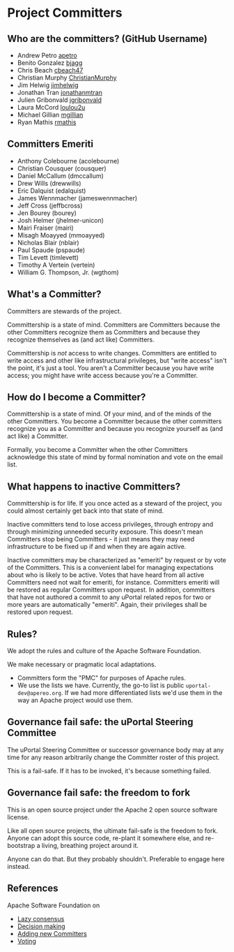 # Project Committers

## Who are the committers? (GitHub Username)

 - Andrew Petro [apetro](https://github.com/apetro)
 - Benito Gonzalez [bjagg](https://github.com/bjagg)
 - Chris Beach [cbeach47](https://github.com/cbeach47)
 - Christian Murphy [ChristianMurphy](https://github.com/ChristianMurphy)
 - Jim Helwig [jimhelwig](https://github.com/jimhelwig)
 - Jonathan Tran [jonathanmtran](https://github.com/jonathanmtran)
 - Julien Gribonvald [jgribonvald](https://github.com/jgribonvald)
 - Laura McCord [loulou2u](https://github.com/loulou2u)
 - Michael Gillian [mgillian](https://github.com/mgillian)
 - Ryan Mathis [rmathis](https://github.com/rmathis)

## Committers Emeriti

 - Anthony Colebourne (acolebourne)
 - Christian Cousquer (cousquer)
 - Daniel McCallum (dmccallum)
 - Drew Wills (drewwills)
 - Eric Dalquist (edalquist)
 - James Wennmacher (jameswennmacher)
 - Jeff Cross (jeffbcross)
 - Jen Bourey (bourey)
 - Josh Helmer (jhelmer-unicon)
 - Mairi Fraiser (mairi)
 - Misagh Moayyed (mmoayyed)
 - Nicholas Blair (nblair)
 - Paul Spaude (pspaude)
 - Tim Levett (timlevett)
 - Timothy A Vertein (vertein)
 - William G. Thompson, Jr. (wgthom)

## What's a Committer?

Committers are stewards of the project.

Committership is a state of mind. Committers are Committers because the other Committers recognize them as Committers and because they recognize themselves as (and act like) Committers.

Committership is *not* access to write changes. Committers are entitled to write access and other like infrastructural privileges, but "write access" isn't the point, it's just a tool. You aren't a Committer because you have write access; you might have write access because you're a Committer.

## How do I become a Committer?

Committership is a state of mind. Of your mind, and of the minds of the other Committers. You become a Committer because the other committers recognize you as a Committer and because you recognize yourself as (and act like) a Committer.

Formally, you become a Committer when the other Committers acknowledge this state of mind by formal nomination and vote on the email list.

## What happens to inactive Committers?

Committership is for life. If you once acted as a steward of the project, you could almost certainly get back into that state of mind.

Inactive committers tend to lose access privileges, through entropy and through minimizing unneeded security exposure. This doesn't mean Committers stop being Committers - it just means they may need infrastructure to be fixed up if and when they are again active.

Inactive committers may be characterized as "emeriti" by request or by vote of the Committers. This is a convenient label for managing expectations about who is likely to be active. Votes that have heard from all active Committers need not wait for emeriti, for instance. Committers emeriti will be restored as regular Committers upon request.
In addition, committers that have not authored a commit to any uPortal related repos for two or more years are
automatically "emeriti". Again, their privileges shall be restored upon request.

## Rules?

We adopt the rules and culture of the Apache Software Foundation.

We make necessary or pragmatic local adaptations.

+ Committers form the "PMC" for purposes of Apache rules.
+ We use the lists we have. Currently, the go-to list is public `uportal-dev@apereo.org`. If we had more differentiated lists we'd use them in the way an Apache project would use them.

## Governance fail safe: the uPortal Steering Committee

The uPortal Steering Committee or successor governance body may at any time for any reason arbitrarily change the Committer roster of this project.

This is a fail-safe. If it has to be invoked, it's because something failed.

## Governance fail safe: the freedom to fork

This is an open source project under the Apache 2 open source software license.

Like all open source projects, the ultimate fail-safe is the freedom to fork. Anyone can adopt this source code, re-plant it somewhere else, and re-bootstrap a living, breathing project around it.

Anyone can do that. But they probably shouldn't. Preferable to engage here instead.

## References

Apache Software Foundation on

+ [Lazy consensus](https://community.apache.org/committers/lazyConsensus.html)
+ [Decision making](https://community.apache.org/committers/decisionMaking.html)
+ [Adding new Committers](https://community.apache.org/newcommitter.html)
+ [Voting](https://community.apache.org/committers/voting.html)


[Christian Cousquer]: https://groups.google.com/a/apereo.org/d/topic/uportal-dev/oMLYtLAo3zo/discussion
[Jim Helwig]: https://groups.google.com/a/apereo.org/d/msg/uportal-dev/A5ok2Fiab_M/IQP5g9OvCgAJ
[Jonathan Tran]: https://groups.google.com/a/apereo.org/d/msg/uportal-dev/SRhi4Ega-mk/RyPMPTwGAgAJ
[Julien Gribonvald]: https://groups.google.com/a/apereo.org/d/msg/uportal-dev/bXZlOqaK0kE/othFUzwGAgAJ
[Mairi Fraiser]: https://groups.google.com/a/apereo.org/d/msg/uportal-dev/GO76Me6ylF0/hYdLPjsGAgAJ
[Chris Beach]: https://groups.google.com/a/apereo.org/d/msg/uportal-dev/MY4o0pEkuog/LP7CZCOaAwAJ
[Christian Murphy]: https://groups.google.com/a/apereo.org/d/msg/uportal-dev/N9vxp2Bz9J4/Dmih3VNTBAAJ
[Ryan Mathis]: https://groups.google.com/a/apereo.org/d/msg/uportal-dev/B87VkKHHnls/zOCNvHTuCgAJ
